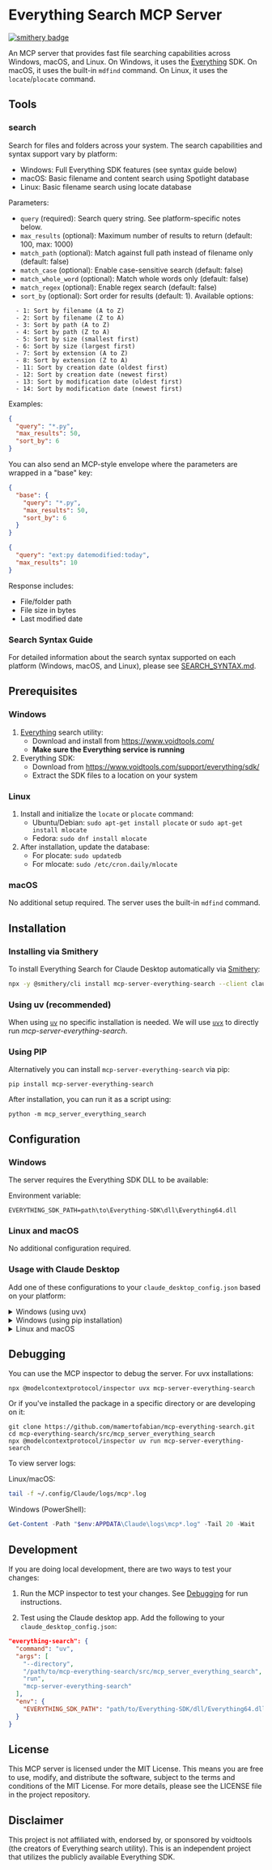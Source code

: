 # Everything Search MCP Server

[![smithery badge](https://smithery.ai/badge/mcp-server-everything-search)](https://smithery.ai/server/mcp-server-everything-search)

An MCP server that provides fast file searching capabilities across Windows, macOS, and Linux. On Windows, it uses the [Everything](https://www.voidtools.com/) SDK. On macOS, it uses the built-in `mdfind` command. On Linux, it uses the `locate`/`plocate` command.

## Tools

### search

Search for files and folders across your system. The search capabilities and syntax support vary by platform:

- Windows: Full Everything SDK features (see syntax guide below)
- macOS: Basic filename and content search using Spotlight database
- Linux: Basic filename search using locate database

Parameters:

- `query` (required): Search query string. See platform-specific notes below.
- `max_results` (optional): Maximum number of results to return (default: 100, max: 1000)
- `match_path` (optional): Match against full path instead of filename only (default: false)
- `match_case` (optional): Enable case-sensitive search (default: false)
- `match_whole_word` (optional): Match whole words only (default: false)
- `match_regex` (optional): Enable regex search (default: false)
- `sort_by` (optional): Sort order for results (default: 1). Available options:

```
  - 1: Sort by filename (A to Z)
  - 2: Sort by filename (Z to A)
  - 3: Sort by path (A to Z)
  - 4: Sort by path (Z to A)
  - 5: Sort by size (smallest first)
  - 6: Sort by size (largest first)
  - 7: Sort by extension (A to Z)
  - 8: Sort by extension (Z to A)
  - 11: Sort by creation date (oldest first)
  - 12: Sort by creation date (newest first)
  - 13: Sort by modification date (oldest first)
  - 14: Sort by modification date (newest first)
```

Examples:

```json
{
  "query": "*.py",
  "max_results": 50,
  "sort_by": 6
}
```

You can also send an MCP-style envelope where the parameters are wrapped in a "base" key:

```json
{
  "base": {
    "query": "*.py",
    "max_results": 50,
    "sort_by": 6
  }
}
```

```json
{
  "query": "ext:py datemodified:today",
  "max_results": 10
}
```

Response includes:

- File/folder path
- File size in bytes
- Last modified date

### Search Syntax Guide

For detailed information about the search syntax supported on each platform (Windows, macOS, and Linux), please see [SEARCH_SYNTAX.md](SEARCH_SYNTAX.md).

## Prerequisites

### Windows

1. [Everything](https://www.voidtools.com/) search utility:
   - Download and install from https://www.voidtools.com/
   - **Make sure the Everything service is running**
2. Everything SDK:
   - Download from https://www.voidtools.com/support/everything/sdk/
   - Extract the SDK files to a location on your system

### Linux

1. Install and initialize the `locate` or `plocate` command:
   - Ubuntu/Debian: `sudo apt-get install plocate` or `sudo apt-get install mlocate`
   - Fedora: `sudo dnf install mlocate`
2. After installation, update the database:
   - For plocate: `sudo updatedb`
   - For mlocate: `sudo /etc/cron.daily/mlocate`

### macOS

No additional setup required. The server uses the built-in `mdfind` command.

## Installation

### Installing via Smithery

To install Everything Search for Claude Desktop automatically via [Smithery](https://smithery.ai/server/mcp-server-everything-search):

```bash
npx -y @smithery/cli install mcp-server-everything-search --client claude
```

### Using uv (recommended)

When using [`uv`](https://docs.astral.sh/uv/) no specific installation is needed. We will
use [`uvx`](https://docs.astral.sh/uv/guides/tools/) to directly run _mcp-server-everything-search_.

### Using PIP

Alternatively you can install `mcp-server-everything-search` via pip:

```
pip install mcp-server-everything-search
```

After installation, you can run it as a script using:

```
python -m mcp_server_everything_search
```

## Configuration

### Windows

The server requires the Everything SDK DLL to be available:

Environment variable:

```
EVERYTHING_SDK_PATH=path\to\Everything-SDK\dll\Everything64.dll
```

### Linux and macOS

No additional configuration required.

### Usage with Claude Desktop

Add one of these configurations to your `claude_desktop_config.json` based on your platform:

<details>
<summary>Windows (using uvx)</summary>

```json
"mcpServers": {
  "everything-search": {
    "command": "uvx",
    "args": ["mcp-server-everything-search"],
    "env": {
      "EVERYTHING_SDK_PATH": "path/to/Everything-SDK/dll/Everything64.dll"
    }
  }
}
```

</details>

<details>
<summary>Windows (using pip installation)</summary>

```json
"mcpServers": {
  "everything-search": {
    "command": "python",
    "args": ["-m", "mcp_server_everything_search"],
    "env": {
      "EVERYTHING_SDK_PATH": "path/to/Everything-SDK/dll/Everything64.dll"
    }
  }
}
```

</details>

<details>
<summary>Linux and macOS</summary>

```json
"mcpServers": {
  "everything-search": {
    "command": "uvx",
    "args": ["mcp-server-everything-search"]
  }
}
```

Or if using pip installation:

```json
"mcpServers": {
  "everything-search": {
    "command": "python",
    "args": ["-m", "mcp_server_everything_search"]
  }
}
```

</details>

## Debugging

You can use the MCP inspector to debug the server. For uvx installations:

```
npx @modelcontextprotocol/inspector uvx mcp-server-everything-search
```

Or if you've installed the package in a specific directory or are developing on it:

```
git clone https://github.com/mamertofabian/mcp-everything-search.git
cd mcp-everything-search/src/mcp_server_everything_search
npx @modelcontextprotocol/inspector uv run mcp-server-everything-search
```

To view server logs:

Linux/macOS:

```bash
tail -f ~/.config/Claude/logs/mcp*.log
```

Windows (PowerShell):

```powershell
Get-Content -Path "$env:APPDATA\Claude\logs\mcp*.log" -Tail 20 -Wait
```

## Development

If you are doing local development, there are two ways to test your changes:

1. Run the MCP inspector to test your changes. See [Debugging](#debugging) for run instructions.

2. Test using the Claude desktop app. Add the following to your `claude_desktop_config.json`:

```json
"everything-search": {
  "command": "uv",
  "args": [
    "--directory",
    "/path/to/mcp-everything-search/src/mcp_server_everything_search",
    "run",
    "mcp-server-everything-search"
  ],
  "env": {
    "EVERYTHING_SDK_PATH": "path/to/Everything-SDK/dll/Everything64.dll"
  }
}
```

## License

This MCP server is licensed under the MIT License. This means you are free to use, modify, and distribute the software, subject to the terms and conditions of the MIT License. For more details, please see the LICENSE file in the project repository.

## Disclaimer

This project is not affiliated with, endorsed by, or sponsored by voidtools (the creators of Everything search utility). This is an independent project that utilizes the publicly available Everything SDK.
